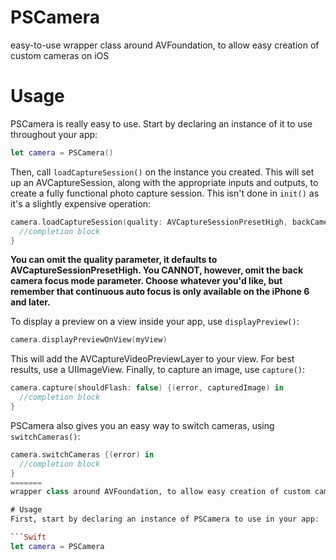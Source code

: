 # PSCamera
easy-to-use wrapper class around AVFoundation, to allow easy creation of custom cameras on iOS

# Usage
PSCamera is really easy to use. Start by declaring an instance of it to use throughout your app:

```Swift
let camera = PSCamera()
```

Then, call `loadCaptureSession()` on the instance you created. This will set up an AVCaptureSession, along with the appropriate inputs and outputs, to create a fully functional photo capture session. This isn't done in `init()` as it's a slightly expensive operation:

```Swift
camera.loadCaptureSession(quality: AVCaptureSessionPresetHigh, backCameraFocusMode: .AutoFocus) {(error) in
  //completion block
}
```

**You can omit the quality parameter, it defaults to AVCaptureSessionPresetHigh. You CANNOT, however, omit the back camera focus mode parameter. Choose whatever you'd like, but remember that continuous auto focus is only available on the iPhone 6 and later.**

To display a preview on a view inside your app, use `displayPreview()`:

```Swift
camera.displayPreviewOnView(myView)
```
This will add the AVCaptureVideoPreviewLayer to your view. For best results, use a UIImageView.
Finally, to capture an image, use `capture()`:

```Swift
camera.capture(shouldFlash: false) {(error, capturedImage) in 
  //completion block
}
```

PSCamera also gives you an easy way to switch cameras, using `switchCameras()`:

```Swift
camera.switchCameras {(error) in
  //completion block
}
=======
wrapper class around AVFoundation, to allow easy creation of custom cameras on iOS

# Usage
First, start by declaring an instance of PSCamera to use in your app:

```Swift
let camera = PSCamera
```
